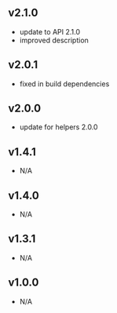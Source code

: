 v2.1.0
---
* update to API 2.1.0
* improved description

v2.0.1
---
* fixed in build dependencies

v2.0.0
---
* update for helpers 2.0.0

v1.4.1
---
* N/A

v1.4.0
---
* N/A

v1.3.1
---
* N/A

v1.0.0
---
* N/A